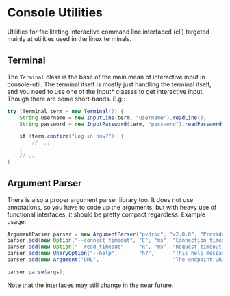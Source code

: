 Console Utilities
=================

Utilities for facilitating interactive command line interfaced (cli) targeted
mainly at utilities used in the linux terminals.

## Terminal

The `Terminal` class is the base of the main mean of interactive input in
console-util. The terminal itself is mostly just handling the terminal itself,
and you need to use one of the Input* classes to get interactive input. Though
there are some short-hands. E.g.:

```java
try (Terminal term = new Terminal()) {
    String username = new InputLine(term, "username").readLine();
    String password = new InputPassword(term, "password").readPassword();

    if (term.confirm("Log in now?")) {
        // ...
    }
    // ...
}
```

## Argument Parser

There is also a proper argument parser library too. It does not use annotations,
so you have to code up the arguments, but with heavy use of functional
interfaces, it should be pretty compact regardless. Example usage:

```java
ArgumentParser parser = new ArgumentParser("pvdrpc", "v2.0.0", "Providence RPC Tool");
parser.add(new Option("--connect_timeout", "C", "ms", "Connection timeout in milliseconds. 0 means infinite.", i32(this::setConnectTimeout), "10000"));
parser.add(new Option("--read_timeout",    "R", "ms", "Request timeout in milliseconds. 0 means infinite.",    i32(this::setReadTimeout), "10000"));
parser.add(new UnaryOption("--help",       "h?",      "This help message.",                                    this::setHelp));
parser.add(new Argument("URL",                        "The endpoint URI", null,                                this::setEndpoint, null, false, true, false));

parser.parse(args);
```

Note that the interfaces may still change in the near future.
